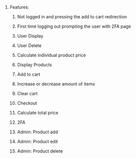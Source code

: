 1. Features: 

   1) Not logged in and pressing the add to cart redirection  

   2) First time logging out prompting the user with 2FA page  

   3) User Display  

   4) User Delete 

   5) Calculate individual product price 

   6) Display Products 

   7) Add to cart 

   8) Increase or decrease amount of items 

   9) Clear cart 

   10) Checkout 

   11) Calculate total price 

   12) 2FA 

   13) Admin: Product add 

   14) Admin: Product edit 

   15) Admin: Product delete 